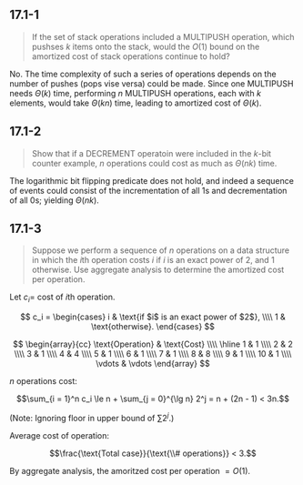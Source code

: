 ## 17.1-1

> If the set of stack operations included a $\text{MULTIPUSH}$ operation, which pushses $k$ items onto the stack, would the $O(1)$ bound on the amortized cost of stack operations continue to hold?

No. The time complexity of such a series of operations depends on the number of pushes (pops vise versa) could be made. Since one $\text{MULTIPUSH}$ needs $\Theta(k)$ time, performing $n$ $\text{MULTIPUSH}$ operations, each with $k$ elements, would take $\Theta(kn)$ time, leading to amortized cost of $\Theta(k)$.

## 17.1-2

> Show that if a $\text{DECREMENT}$ operatoin were included in the $k$-bit counter example, $n$ operations could cost as much as $\Theta(nk)$ time.

The logarithmic bit flipping predicate does not hold, and indeed a sequence of events could consist of the incrementation of all $1$s and decrementation of all $0$s; yielding $\Theta(nk)$.

## 17.1-3

> Suppose we perform a sequence of $n$ operations on a data structure in which the $i$th operation costs $i$ if $i$ is an exact power of $2$, and $1$ otherwise. Use aggregate analysis to determine the amortized cost per operation.

Let $c_i =$ cost of $i$th operation.

$$
c_i =
\begin{cases}
i & \text{if $i$ is an exact power of $2$}, \\\\
1 & \text{otherwise}.
\end{cases}
$$

$$
\begin{array}{cc}
\text{Operation} & \text{Cost} \\\\
\hline
 1 & 1 \\\\
 2 & 2 \\\\
 3 & 1 \\\\
 4 & 4 \\\\
 5 & 1 \\\\
 6 & 1 \\\\
 7 & 1 \\\\
 8 & 8 \\\\
 9 & 1 \\\\
10 & 1 \\\\
\vdots & \vdots
\end{array}
$$

$n$ operations cost:

$$\sum_{i = 1}^n c_i \le n + \sum_{j = 0}^{\lg n} 2^j = n + (2n - 1) < 3n.$$

(Note: Ignoring floor in upper bound of $\sum 2^j$.)

Average cost of operation:

$$\frac{\text{Total case}}{\text{\\# operations}} < 3.$$

By aggregate analysis, the amoritzed cost per operation $= O(1)$.

